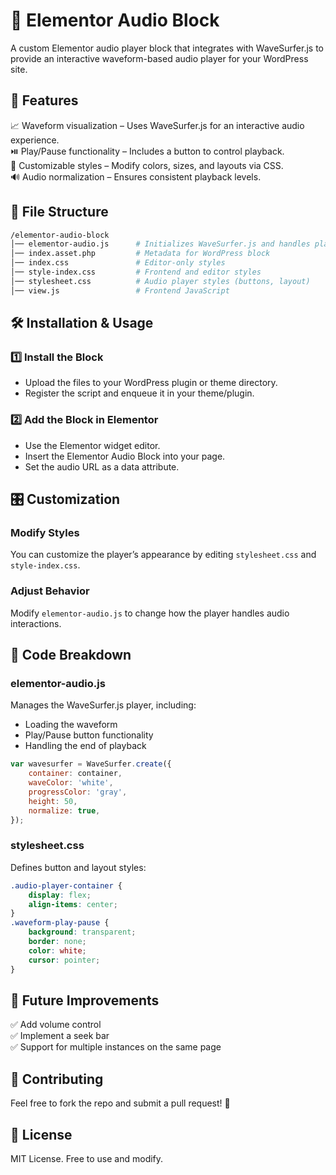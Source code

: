 # 🎵 Elementor Audio Block  
A custom Elementor audio player block that integrates with WaveSurfer.js to provide an interactive waveform-based audio player for your WordPress site.

## 🚀 Features  
📈 Waveform visualization – Uses WaveSurfer.js for an interactive audio experience.  
⏯️ Play/Pause functionality – Includes a button to control playback.  
🎨 Customizable styles – Modify colors, sizes, and layouts via CSS.  
🔊 Audio normalization – Ensures consistent playback levels.

## 📂 File Structure
```bash
/elementor-audio-block
│── elementor-audio.js      # Initializes WaveSurfer.js and handles playback
│── index.asset.php         # Metadata for WordPress block
│── index.css               # Editor-only styles
│── style-index.css         # Frontend and editor styles
│── stylesheet.css          # Audio player styles (buttons, layout)
│── view.js                 # Frontend JavaScript
```

## 🛠️ Installation & Usage  
### 1️⃣ **Install the Block**  
- Upload the files to your WordPress plugin or theme directory.  
- Register the script and enqueue it in your theme/plugin.

### 2️⃣ **Add the Block in Elementor**  
- Use the Elementor widget editor.  
- Insert the Elementor Audio Block into your page.  
- Set the audio URL as a data attribute.

## 🎛️ Customization  
### **Modify Styles**  
You can customize the player’s appearance by editing `stylesheet.css` and `style-index.css`.

### **Adjust Behavior**  
Modify `elementor-audio.js` to change how the player handles audio interactions.

## 📜 Code Breakdown  
### **elementor-audio.js**  
Manages the WaveSurfer.js player, including:
- Loading the waveform  
- Play/Pause button functionality  
- Handling the end of playback

```js
var wavesurfer = WaveSurfer.create({
    container: container,
    waveColor: 'white',
    progressColor: 'gray',
    height: 50,
    normalize: true,
});
```

### **stylesheet.css**  
Defines button and layout styles:

```css
.audio-player-container {
    display: flex;
    align-items: center;
}
.waveform-play-pause {
    background: transparent;
    border: none;
    color: white;
    cursor: pointer;
}
```

## 🎯 Future Improvements  
✅ Add volume control  
✅ Implement a seek bar  
✅ Support for multiple instances on the same page

## 🤝 Contributing  
Feel free to fork the repo and submit a pull request! 🚀

## 📄 License  
MIT License. Free to use and modify.
